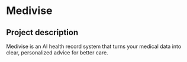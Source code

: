 # Medivise

## Project description

Medivise is an AI health record system that turns your medical data into clear, personalized advice for better care.
